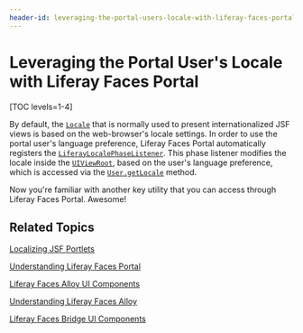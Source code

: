 ```yaml
---
header-id: leveraging-the-portal-users-locale-with-liferay-faces-portal
---
```


# Leveraging the Portal User's Locale with Liferay Faces Portal

[TOC levels=1-4]

By default, the
[`Locale`](http://docs.oracle.com/javase/7/docs/api/java/util/Locale.html) that
is normally used to present internationalized JSF views is based on the
web-browser's locale settings. In order to use the portal user's language
preference, Liferay Faces Portal automatically registers the
[`LiferayLocalePhaseListener`](https://github.com/liferay/liferay-faces-portal/blob/3.0.0/portal/src/main/java/com/liferay/faces/portal/lifecycle/LiferayLocalePhaseListener.java).
This phase listener modifies the locale inside the
[`UIViewRoot`](http://docs.oracle.com/cd/E17802_01/j2ee/javaee/javaserverfaces/2.0/docs/api/javax/faces/component/UIViewRoot.html),
based on the user's language preference, which is accessed via the
[`User.getLocale`](http://docs.liferay.com/portal/6.2/javadocs/com/liferay/portal/model/User.html#getLocale\(\))
method. 

Now you're familiar with another key utility that you can access through Liferay
Faces Portal. Awesome! 

## Related Topics

[Localizing JSF Portlets](/docs/6-2/tutorials/-/knowledge_base/t/localizing-jsf-portlets)

[Understanding Liferay Faces Portal](/docs/6-2/tutorials/-/knowledge_base/t/understanding-liferay-faces-portal)

[Liferay Faces Alloy UI Components](/docs/6-2/tutorials/-/knowledge_base/t/liferay-faces-alloy-ui-components)

[Understanding Liferay Faces Alloy](/docs/6-2/tutorials/-/knowledge_base/t/understanding-liferay-faces-alloy)

[Liferay Faces Bridge UI Components](/docs/6-2/tutorials/-/knowledge_base/t/liferay-faces-bridge-ui-components)
